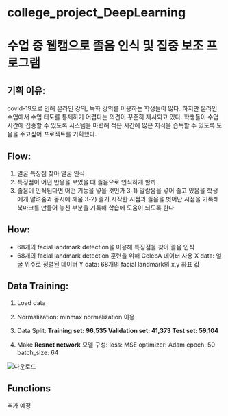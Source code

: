 # college_project_DeepLearning
# 수업 중 웹캠으로 졸음 인식 및 집중 보조 프로그램

## 기획 이유:
covid-19으로 인해 온라인 강의, 녹화 강의를 이용하는 학생들이 많다. 하지만 온라인 수업에서 수업 태도를 통제하기 어렵다는 의견이 꾸준히 제시되고 있다. 
학생들이 수업 시간에 집중할 수 있도록 시스템을 마련해 적은 시간에 많은 지식을 습득할 수 있도록 도움을 주고싶어 프로젝트를 기획했다.

## Flow:

1) 얼굴 특징점 찾아 얼굴 인식
2) 특징점이 어떤 반응을 보였을 떄 졸음으로 인식하게 할까
3) 졸음이 인식된다면 어떤 기능을 넣을 것인가
3-1) 알람음을 넣어 졸고 있음을 학생에게 알려줌과 동시에 깨움
3-2) 졸기 시작한 시점과 졸음을 벗어난 시점을 기록해 북마크를 만들어 놓친 부분을 기록해 학습에 도움이 되도록 한다

 
## How:

- 68개의 facial landmark detection을 이용해 특징점을 찾아 졸음 인식
- 68개의 facial landmark detection 훈련을 위해 CelebA 데이터 사용
  X data: 얼굴 위주로 정렬된 데이터
  Y data: 68개의 facial landmark의 x,y 좌표 값


## Data Training:
1) Load data
2) Normalization:
minmax normalization 이용
3) Data Split:
**Training set: 96,535
Validation set: 41,373
Test set: 59,104**

4) Make **Resnet network**
모델 구성:
loss: MSE
optimizer: Adam
epoch: 50
batch_size: 64

![다운로드](https://user-images.githubusercontent.com/46522501/104328648-5f8f9000-552f-11eb-955d-54e337ec1b96.png)



## Functions
추가 예정
